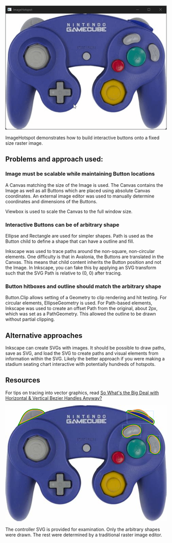 ﻿![Demo Screenshot](Assets/demoScreenCapture.gif)

ImageHotspot demonstrates how to build interactive buttons onto a fixed size raster image.

## Problems and approach used:

### Image must be scalable while maintaining Button locations

A Canvas matching the size of the Image is used. The Canvas contains the Image as well as all Buttons which are placed using absolute Canvas coordinates. An external image editor was used to manually determine coordinates and dimensions of the Buttons.

Viewbox is used to scale the Canvas to the full window size.

### Interactive Buttons can be of arbitrary shape

Ellipse and Rectangle are used for simpler shapes. Path is used as the Button child to define a shape that can have a outline and fill.

Inkscape was used to trace paths around the non-square, non-circular elements. One difficulty is that in Avalonia, the Buttons are translated in the Canvas. This means that child content inherits the Button position and not the Image. In Inkscape, you can fake this by applying an SVG transform such that the SVG Path is relative to (0, 0) after tracing.

### Button hitboxes and outline should match the arbitrary shape

Button.Clip allows setting of a Geometry to clip rendering and hit testing. For circular elements, EllipseGeometry is used. For Path-based elements, Inkscape was used to create an offset Path from the original, about 2px, which was set as a PathGeometry. This allowed the outline to be drawn without partial clipping.

## Alternative approaches

Inkscape can create SVGs with images. It should be possible to draw paths, save as SVG, and load the SVG to create paths and visual elements from information within the SVG. Likely the better approach if you were making a stadium seating chart interactive with potentially hundreds of hotspots.

## Resources

For tips on tracing into vector graphics, read [So What's the Big Deal with Horizontal & Vertical Bezier Handles Anyway?](https://www.photoshopfaceoff.com/design-tutorials/so-what-s-the-big-deal-with-horizontal-vertical-bezier-handles-anyway.html)

![Controller Svg](Assets/controller.svg)

The controller SVG is provided for examination. Only the arbitrary shapes were drawn. The rest were determined by a traditional raster image editor.

